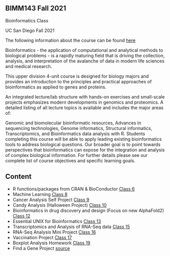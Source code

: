 ## BIMM143 Fall 2021
Bioinformatics Class

UC San Diego
Fall 2021

The following information about the course can be found [here](https://bioboot.github.io/bimm143_F21/schedule/#6)

Bioinformatics - the application of computational and analytical methods to biological problems - is a rapidly maturing field that is driving the collection, analysis, and interpretation of the avalanche of data in modern life sciences and medical research.

This upper division 4-unit course is designed for biology majors and provides an introduction to the principles and practical approaches of bioinformatics as applied to genes and proteins.

An integrated lecture/lab structure with hands-on exercises and small-scale projects emphasizes modern developments in genomics and proteomics. A detailed listing of all lecture topics is available and includes the major areas of:

Genomic and biomolecular bioinformatic resources,
Advances in sequencing technologies,
Genome informatics,
Structural informatics,
Transcriptomics, and
Bioinformatics data analysis with R.
Students completing this course will be able to apply leading existing bioinformatics tools to address biological questions. Our broader goal is to point towards perspectives that bioinformatics can expose for the integration and analysis of complex biological information. For further details please see our complete list of course objectives and specific learning goals.



## Content
- R functions/packages from CRAN & BioConductor [Class 6](https://github.com/hayoungyoung/bimm143/blob/main/class6hw/CLASS%206%20HW.Rmd)
- Machine Learning [Class 8](https://github.com/hayoungyoung/bimm143/blob/main/class_08.Rmd)
- Cancer Analysis Self Project [Class 9](https://github.com/hayoungyoung/bimm143/blob/main/class09_mini_project/Class%2009%20Mini%20Project.Rmd)
- Candy Analysis (Halloween Project) [Class 10](https://github.com/hayoungyoung/bimm143/blob/main/Class_10_Canday/Candy%20Analysis.Rmd)
- Bioinformatics in drug discovery and design (Focus on new AlphaFold2) [Class 12](https://github.com/hayoungyoung/bimm143/blob/main/Class012/Class12.Rmd)
- Essential UNIX for Bioinformatics [Class 13](https://github.com/hayoungyoung/bimm143/blob/main/class13/Class13_Work.Rmd)
- Transcriptomics and Analysis of RNA-Seq data [Class 15](https://github.com/hayoungyoung/bimm143/blob/main/Class15/Class15_Work.Rmd)
- RNA-Seq Analysis Mini Project [Class 16](https://github.com/hayoungyoung/bimm143/blob/main/Class16_MiniProject/MiniProject.Rmd)
- Vaccination Project [Class 17](https://github.com/hayoungyoung/bimm143/blob/main/Class17/Class17_Vaccination.Rmd)
- Boxplot Analysis Homework [Class 19](https://github.com/hayoungyoung/bimm143/blob/main/Class19_AtHome/Class_19_HW.Rmd)
- Find a Gene Project [source](https://github.com/hayoungyoung/bimm143/blob/main/Find_A_Gene/Find_A_Gene_Final.Rmd)
